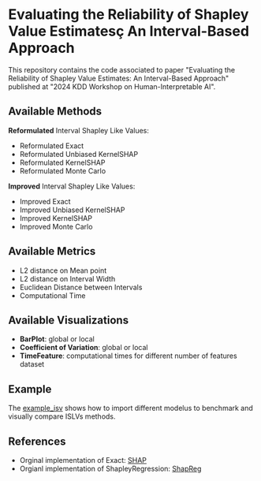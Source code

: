 # Evaluating the Reliability of Shapley Value Estimatesç An Interval-Based Approach

This repository contains the code associated to paper "Evaluating the Reliability of Shapley Value Estimates: An Interval-Based Approach" published at "2024 KDD Workshop on Human-Interpretable AI".

## Available Methods

**Reformulated** Interval Shapley Like Values:
- Reformulated Exact
- Reformulated Unbiased KernelSHAP
- Reformulated KernelSHAP
- Reformulated Monte Carlo

**Improved** Interval Shapley Like Values:
- Improved Exact
- Improved Unbiased KernelSHAP
- Improved KernelSHAP
- Improved Monte Carlo

## Available Metrics
- L2 distance on Mean point
- L2 distance on Interval Width
- Euclidean Distance between Intervals
- Computational Time

## Available Visualizations
- **BarPlot**: global or local
- **Coefficient of Variation**: global or local
- **TimeFeature**: computational times for different number of features dataset


## Example
The [example_isv](example_isv.ipynb) shows how to import different modelus to benchmark and visually compare ISLVs methods. 


## References

- Orginal implementation of Exact: [SHAP](https://github.com/shap/shap)
- Orgianl implementation of ShapleyRegression: [ShapReg](https://github.com/iancovert/shapley-regression)
